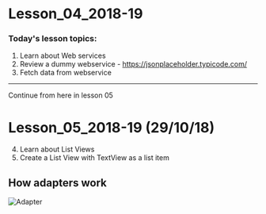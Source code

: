 # Lesson_04_2018-19


### Today's lesson topics:

1. Learn about Web services
2. Review a dummy webservice - https://jsonplaceholder.typicode.com/
3. Fetch data from webservice

-------------------------

Continue from here in lesson 05

# Lesson_05_2018-19 (29/10/18)

4. Learn about List Views
5. Create a List View with TextView as a list item


## How adapters work
![Adapter](https://github.com/UomMobileDevelopment/Lesson02-material/blob/master/listViewDataHandlingModel.PNG)

